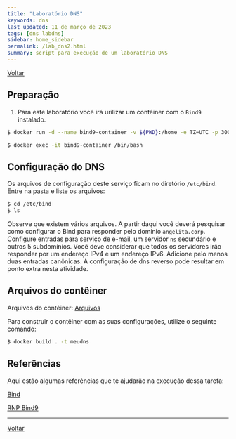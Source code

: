 ```yaml
---
title: "Laboratório DNS"
keywords: dns
last_updated: 11 de março de 2023 
tags: [dns labdns]
sidebar: home_sidebar
permalink: /lab_dns2.html
summary: script para execução de um laboratório DNS
---
```

[Voltar](/redes2.html)

## Preparação

1. Para este laboratório você irá urilizar um contêiner com o `Bind9` instalado. 

```bash
$ docker run -d --name bind9-container -v ${PWD}:/home -e TZ=UTC -p 30053:53 ubuntu/bind9

$ docker exec -it bind9-container /bin/bash
```

## Configuração do DNS
Os arquivos de configuração deste serviço ficam no diretório `/etc/bind`. Entre na pasta e liste os arquivos:

```bash
$ cd /etc/bind
$ ls
```
Observe que existem vários arquivos. A partir daqui você deverá pesquisar como configurar o Bind  para responder pelo domínio `angelita.corp`. Configure entradas para serviço de e-mail, um servidor `ns` secundário e outros 5 subdomínios. Você deve considerar que todos os servidores irão responder por um endereço IPv4 e um endereço IPv6. Adicione pelo menos duas entradas canônicas. A configuração de dns reverso pode resultar em ponto extra nesta atividade.

## Arquivos do contêiner
Arquivos do contêiner: [Arquivos](download/bind.tar.gz)

Para construir o contêiner com as suas configurações, utilize o seguinte comando:

```bash
$ docker build . -t meudns
```


## Referências
Aqui estão algumas referências que te ajudarão na execução dessa tarefa:

[Bind](https://www.isc.org/bind/)

[RNP Bind9](https://memoria.rnp.br/newsgen/0105/bind9.html)

<!-- ## Relatório
No seu relatório adicione todos os procedimentos seguidos para executar a configuração e informe os conteúdos completos dos arquivos configurados. Você deverá explicar o significado das configurações adicionadas ou alteradas nos arquivos. -->

<!-- ### Documentos -->
<!-- [Modelo de Relatório](download/ModeloRelatorio.zip) -->

---

[Voltar](/redes2.html)